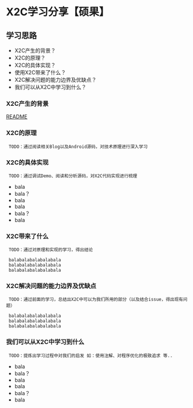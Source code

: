 # X2C学习分享【硕果】

## 学习思路
   
   *  X2C产生的背景？
   *  X2C的原理？
   *  X2C的具体实现？
   *  使用X2C带来了什么？
   *  X2C解决问题的能力边界及优缺点？
   *  我们可以从X2C中学习到什么？
   
### X2C产生的背景  

[README](README_CN.md)
 
### X2C的原理
 
```
 TODO：通过阅读相关Blog以及Android源码，对技术原理进行深入学习
```

### X2C的具体实现

```
 TODO：通过调试Demo、阅读和分析源码，对X2C代码实现进行梳理
```

   *  bala
   *  bala？
   *  bala
   *  bala
   *  bala？
   *  bala
      
### X2C带来了什么

```
 TODO：通过对原理和实现的学习，得出结论
```

```
 balabalabalabalabala
 balabalabalabalabala
 balabalabalabalabala
```

### X2C解决问题的能力边界及优缺点

```
 TODO：通过前面的学习，总结出X2C中可以为我们所用的部分（以及结合issue，得出现有问题）
```

```
 balabalabalabalabala
 balabalabalabalabala
 balabalabalabalabala
```

### 我们可以从X2C中学习到什么

```
 TODO：提炼出学习过程中对我们的启发 如：使用注解、对程序优化的极致追求 等..
```

   *  bala
   *  bala？
   *  bala
   *  bala
   *  bala？
   *  bala